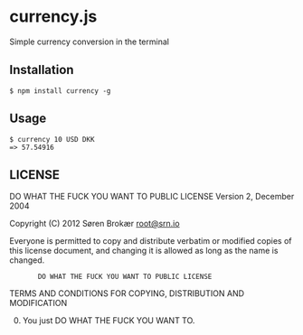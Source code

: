 # currency.js

Simple currency conversion in the terminal

## Installation

```$ npm install currency -g```

## Usage
```
$ currency 10 USD DKK
=> 57.54916
```

## LICENSE
  DO WHAT THE FUCK YOU WANT TO PUBLIC LICENSE
                   Version 2, December 2004

Copyright (C) 2012 Søren Brokær <root@srn.io>

Everyone is permitted to copy and distribute verbatim or modified
copies of this license document, and changing it is allowed as long
as the name is changed.

           DO WHAT THE FUCK YOU WANT TO PUBLIC LICENSE
  TERMS AND CONDITIONS FOR COPYING, DISTRIBUTION AND MODIFICATION

 0. You just DO WHAT THE FUCK YOU WANT TO.